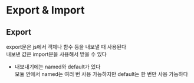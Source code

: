 # Export & Import

## Export

export문은 js에서 객체나 함수 등을 내보낼 때 사용된다  
내보낸 값은 import문을 사용해서 받을 수 있다

-   내보내기에는 named와 default가 있다  
    모듈 안에서 named는 여러 번 사용 가능하지만 default는 한 번만 사용 가능하다
